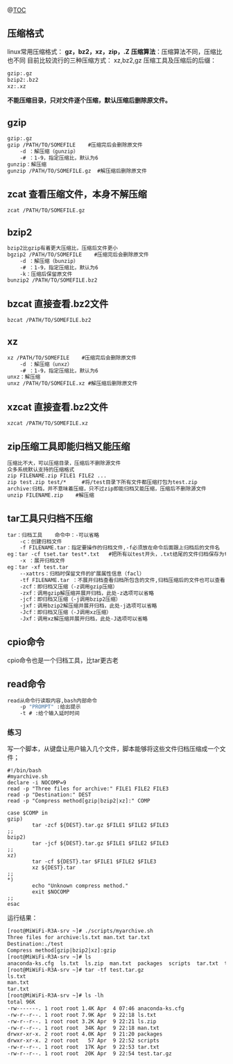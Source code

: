 ﻿@[TOC](Linux压缩及归档)

## 压缩格式
linux常用压缩格式：
**gz，bz2，xz，zip，.Z**
**压缩算法**：压缩算法不同，压缩比也不同
目前比较流行的三种压缩方式：
xz,bz2,gz
压缩工具及压缩后的后缀：
```1
gzip:.gz
bzip2:.bz2
xz:.xz
```
**不能压缩目录，只对文件逐个压缩，默认压缩后删除原文件。**

## gzip
```1
gzip:.gz
gzip /PATH/TO/SOMEFILE    #压缩完后会删除原文件
	-d ：解压缩（gunzip）
	-# ：1-9，指定压缩比，默认为6
gunzip：解压缩
gunzip /PATH/TO/SOMEFILE.gz  #解压缩后删除原文件
```
## zcat 查看压缩文件，本身不解压缩
```1
zcat /PATH/TO/SOMEFILE.gz
```
## bzip2
```1
bzip2比gzip有着更大压缩比，压缩后文件更小
bgzip2 /PATH/TO/SOMEFILE    #压缩完后会删除原文件
	-d ：解压缩（bunzip）
	-# ：1-9，指定压缩比，默认为6
	-k：压缩后保留原文件
bunzip2 /PATH/TO/SOMEFILE.bz2 
```
## bzcat 直接查看.bz2文件
```1
bzcat /PATH/TO/SOMEFILE.bz2 
```

## xz
```1
xz /PATH/TO/SOMEFILE    #压缩完后会删除原文件
	-d ：解压缩（unxz）
	-# ：1-9，指定压缩比，默认为6
unxz：解压缩
unxz /PATH/TO/SOMEFILE.xz #解压缩后删除原文件

```
## xzcat 直接查看.bz2文件
```1
xzcat /PATH/TO/SOMEFILE.xz
```

## zip压缩工具即能归档又能压缩
```1
压缩比不大，可以压缩目录，压缩后不删除源文件
众多系统默认支持的压缩格式
zip FILENAME.zip FILE1 FILE2 ... 
zip test.zip test/*     #将/test目录下所有文件都压缩打包为test.zip
archive:归档，并不意味着压缩，只不过zip即能归档又能压缩，压缩后不删除源文件
unzip FILENAME.zip    #解压缩
```

## tar工具只归档不压缩
```1
tar：归档工具    命令中：-可以省略
	-c：创建归档文件
	-f FILENAME.tar：指定要操作的归档文件,-f必须放在命令后面跟上归档后的文件名
eg：tar -cf tset.tar test*.txt   #把所有以test开头，.txt结尾的文件归档保存为test.tar
    -x ：展开归档文件
eg：tar -xf test.tar
    --xattrs：归档时保留文件的扩展属性信息（facl）
    -tf FILENAME.tar ：不展开归档查看归档所包含的文件,归档压缩后的文件也可以查看
    -zcf：即归档又压缩（-z调用gzip压缩） 
    -zxf：调用gzip解压缩并展开归档，此处-z选项可以省略
    -jcf：即归档又压缩（-j调用bzip2压缩） 
    -jxf：调用bzip2解压缩并展开归档，此处-j选项可以省略
    -Jcf：即归档又压缩（-J调用xz压缩） 
    -Jxf：调用xz解压缩并展开归档，此处-J选项可以省略
```
## cpio命令	
cpio命令也是一个归档工具，比tar更古老

## read命令
```1
read从命令行读取内容,bash内部命令
	-p "PROMPT" :给出提示
	-t # :给个输入延时时间
```

### 练习
写一个脚本，从键盘让用户输入几个文件，脚本能够将这些文件归档压缩成一个文件；

```shell
#!/bin/bash
#myarchive.sh
declare -i NOCOMP=9
read -p "Three files for archive:" FILE1 FILE2 FILE3
read -p "Destination:" DEST
read -p "Compress method[gzip|bzip2|xz]:" COMP

case $COMP in
gzip)
        tar -zcf ${DEST}.tar.gz $FILE1 $FILE2 $FILE3
;;
bzip2)
        tar -jcf ${DEST}.tar.gz $FILE1 $FILE2 $FILE3
;;
xz)
        tar -cf ${DEST}.tar $FILE1 $FILE2 $FILE3
        xz ${DEST}.tar
;;
*)
        echo "Unknown compress method."
        exit $NOCOMP
;;
esac
```
运行结果：
```1
[root@MiWiFi-R3A-srv ~]# ./scripts/myarchive.sh 
Three files for archive:ls.txt man.txt tar.txt
Destination:./test   
Compress method[gzip|bzip2|xz]:gzip
[root@MiWiFi-R3A-srv ~]# ls
anaconda-ks.cfg  ls.txt  ls.zip  man.txt  packages  scripts  tar.txt  test.tar.gz
[root@MiWiFi-R3A-srv ~]# tar -tf test.tar.gz 
ls.txt
man.txt
tar.txt
[root@MiWiFi-R3A-srv ~]# ls -lh
total 96K
-rw-------. 1 root root 1.4K Apr  4 07:46 anaconda-ks.cfg
-rw-r--r--. 1 root root 7.9K Apr  9 22:18 ls.txt
-rw-r--r--. 1 root root 3.2K Apr  9 22:21 ls.zip
-rw-r--r--. 1 root root  34K Apr  9 22:18 man.txt
drwxr-xr-x. 2 root root 4.0K Apr  9 21:20 packages
drwxr-xr-x. 2 root root   57 Apr  9 22:52 scripts
-rw-r--r--. 1 root root  17K Apr  9 22:53 tar.txt
-rw-r--r--. 1 root root  20K Apr  9 22:54 test.tar.gz
```

